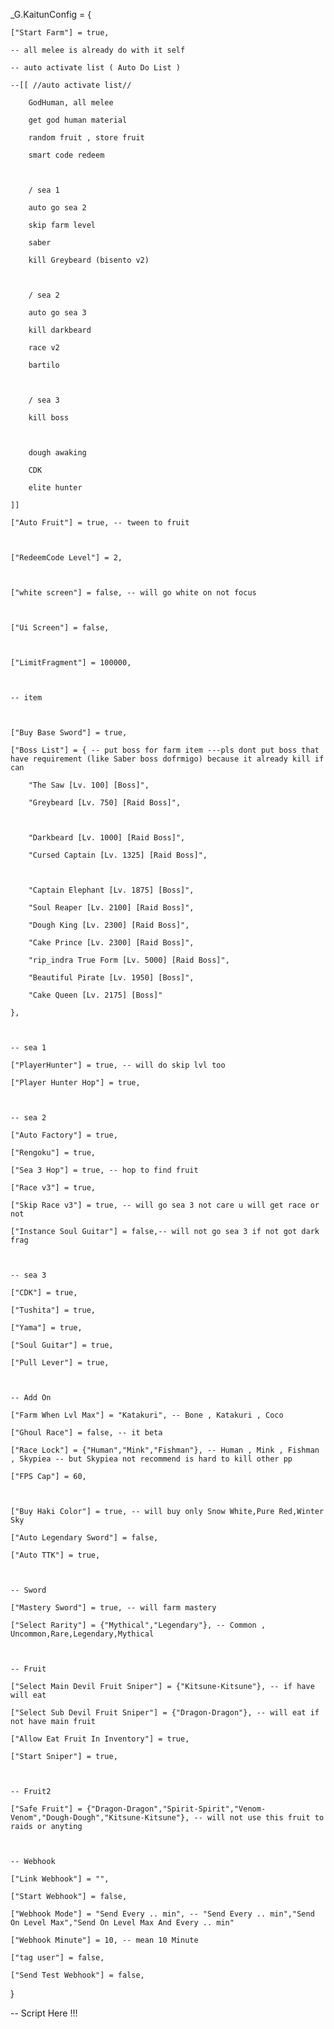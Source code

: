 _G.KaitunConfig = {

    ["Start Farm"] = true,

    -- all melee is already do with it self

    -- auto activate list ( Auto Do List )

    --[[ //auto activate list//

        GodHuman, all melee

        get god human material

        random fruit , store fruit

        smart code redeem



        / sea 1

        auto go sea 2

        skip farm level

        saber

        kill Greybeard (bisento v2)



        / sea 2

        auto go sea 3

        kill darkbeard

        race v2

        bartilo



        / sea 3

        kill boss



        dough awaking

        CDK

        elite hunter

    ]]

    ["Auto Fruit"] = true, -- tween to fruit



    ["RedeemCode Level"] = 2,



    ["white screen"] = false, -- will go white on not focus



    ["Ui Screen"] = false,



    ["LimitFragment"] = 100000,



    -- item



    ["Buy Base Sword"] = true,

    ["Boss List"] = { -- put boss for farm item ---pls dont put boss that have requirement (like Saber boss dofrmigo) because it already kill if can

        "The Saw [Lv. 100] [Boss]",

        "Greybeard [Lv. 750] [Raid Boss]",

    

        "Darkbeard [Lv. 1000] [Raid Boss]",

        "Cursed Captain [Lv. 1325] [Raid Boss]",



        "Captain Elephant [Lv. 1875] [Boss]",

        "Soul Reaper [Lv. 2100] [Raid Boss]",

        "Dough King [Lv. 2300] [Raid Boss]",

        "Cake Prince [Lv. 2300] [Raid Boss]",

        "rip_indra True Form [Lv. 5000] [Raid Boss]",

        "Beautiful Pirate [Lv. 1950] [Boss]",

        "Cake Queen [Lv. 2175] [Boss]"

    },



    -- sea 1

    ["PlayerHunter"] = true, -- will do skip lvl too

    ["Player Hunter Hop"] = true,



    -- sea 2

    ["Auto Factory"] = true,

    ["Rengoku"] = true,

    ["Sea 3 Hop"] = true, -- hop to find fruit

    ["Race v3"] = true,

    ["Skip Race v3"] = true, -- will go sea 3 not care u will get race or not

    ["Instance Soul Guitar"] = false,-- will not go sea 3 if not got dark frag

    

    -- sea 3

    ["CDK"] = true,

    ["Tushita"] = true,

    ["Yama"] = true,

    ["Soul Guitar"] = true,

    ["Pull Lever"] = true,



    -- Add On

    ["Farm When Lvl Max"] = "Katakuri", -- Bone , Katakuri , Coco

    ["Ghoul Race"] = false, -- it beta

    ["Race Lock"] = {"Human","Mink","Fishman"}, -- Human , Mink , Fishman , Skypiea -- but Skypiea not recommend is hard to kill other pp

    ["FPS Cap"] = 60,



    ["Buy Haki Color"] = true, -- will buy only Snow White,Pure Red,Winter Sky

    ["Auto Legendary Sword"] = false,

    ["Auto TTK"] = true,



    -- Sword

    ["Mastery Sword"] = true, -- will farm mastery

    ["Select Rarity"] = {"Mythical","Legendary"}, -- Common , Uncommon,Rare,Legendary,Mythical



    -- Fruit

    ["Select Main Devil Fruit Sniper"] = {"Kitsune-Kitsune"}, -- if have will eat

    ["Select Sub Devil Fruit Sniper"] = {"Dragon-Dragon"}, -- will eat if not have main fruit

    ["Allow Eat Fruit In Inventory"] = true,

    ["Start Sniper"] = true,

    

    -- Fruit2

    ["Safe Fruit"] = {"Dragon-Dragon","Spirit-Spirit","Venom-Venom","Dough-Dough","Kitsune-Kitsune"}, -- will not use this fruit to raids or anyting



    -- Webhook

    ["Link Webhook"] = "",

    ["Start Webhook"] = false,

    ["Webhook Mode"] = "Send Every .. min", -- "Send Every .. min","Send On Level Max","Send On Level Max And Every .. min"

    ["Webhook Minute"] = 10, -- mean 10 Minute

    ["tag user"] = false,

    ["Send Test Webhook"] = false,

}

-- Script Here !!!
